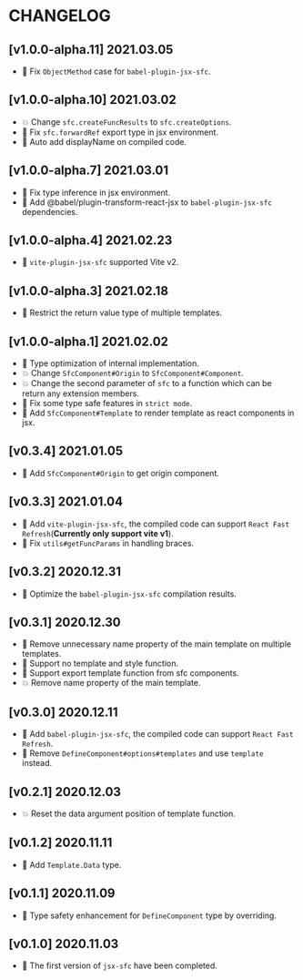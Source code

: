 # CHANGELOG

## [v1.0.0-alpha.11] 2021.03.05

- 🐛 Fix `ObjectMethod` case for `babel-plugin-jsx-sfc`.

## [v1.0.0-alpha.10] 2021.03.02

- 💥 Change `sfc.createFuncResults` to `sfc.createOptions`.
- 🐛 Fix `sfc.forwardRef` export type in jsx environment.
- 🌟 Auto add displayName on compiled code.

## [v1.0.0-alpha.7] 2021.03.01

- 🐛 Fix type inference in jsx environment.
- 🐛 Add @babel/plugin-transform-react-jsx to `babel-plugin-jsx-sfc` dependencies.

## [v1.0.0-alpha.4] 2021.02.23

- 🌟 `vite-plugin-jsx-sfc` supported Vite v2.

## [v1.0.0-alpha.3] 2021.02.18

- 🌟 Restrict the return value type of multiple templates.

## [v1.0.0-alpha.1] 2021.02.02

- 🌟 Type optimization of internal implementation.
- 💥 Change `SfcComponent#Origin` to `SfcComponent#Component`.
- 💥 Change the second parameter of `sfc` to a function which can be return any extension members.
- 🐛 Fix some type safe features in `strict mode`.
- 🌟 Add `SfcComponent#Template` to render template as react components in jsx.

## [v0.3.4] 2021.01.05

- 🌟 Add `SfcComponent#Origin` to get origin component.

## [v0.3.3] 2021.01.04

- 🌟 Add `vite-plugin-jsx-sfc`, the compiled code can support `React Fast Refresh`(**Currently only support vite v1**).
- 🐛 Fix `utils#getFuncParams` in handling braces.

## [v0.3.2] 2020.12.31

- 🌟 Optimize the `babel-plugin-jsx-sfc` compilation results.

## [v0.3.1] 2020.12.30

- 🌟 Remove unnecessary name property of the main template on multiple templates.
- 🌟 Support no template and style function.
- 🌟 Support export template function from sfc components.
- 💥 Remove name property of the main template.

## [v0.3.0] 2020.12.11

- 🌟 Add `babel-plugin-jsx-sfc`, the compiled code can support `React Fast Refresh`.
- 🌟 Remove `DefineComponent#options#templates` and use `template` instead.

## [v0.2.1] 2020.12.03

- 💥 Reset the data argument position of template function.

## [v0.1.2] 2020.11.11

- 🌟 Add `Template.Data` type.

## [v0.1.1] 2020.11.09

- 🌟 Type safety enhancement for `DefineComponent` type by overriding.

## [v0.1.0] 2020.11.03

- 🌟 The first version of `jsx-sfc` have been completed.
